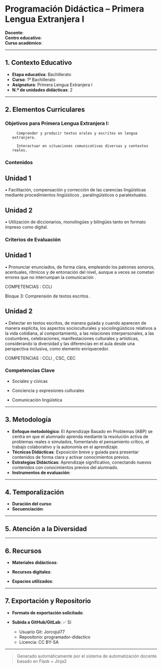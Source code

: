 # Programación Didáctica – Primera Lengua Extranjera I

**Docente**:   
**Centro educativo**:   
**Curso académico**:   

---

## 1. Contexto Educativo

- **Etapa educativa**: Bachillerato
- **Curso**: 1º Bachillerato
- **Asignatura**: Primera Lengua Extranjera I
- **N.º de unidades didácticas**: 2

---
## 2. Elementos Curriculares

<h3>Objetivos para Primera Lengua Extranjera I:</h3>


  <ul>
    
      Comprender y producir textos orales y escritos en lengua extranjera.
    
      Interactuar en situaciones comunicativas diversas y contextos reales.
    
  </ul>


### Contenidos

## Unidad 1
• Facilitación, compensación y corrección de las carencias lingüísticas mediante 
procedimientos lingüísticos ,  paralingüísticos o paratextuales.

## Unidad 2
• Utilización de diccionarios, monolingües y bilingües tanto en formato impreso 
como digital.


### Criterios de Evaluación

## Unidad 1
• Pronunciar enunciados, de forma clara, empleando los patrones sonoros, 
acentuales, rítmicos y de entonación del nivel, aunque a veces se cometan 
errores que no interrumpan la comunicación . 
 
COMPETENCIAS : CCLI  
 
 
Bloque 3: Comprensión de textos escritos .

## Unidad 2
• Detectar en textos escritos, de manera guiada y cuando aparecen de manera 
explícita, los aspectos socioculturales y sociolingüísticos relativos a la vida 
cotidiana, al  comportamiento, a las relaciones interpersonales, a las costumbres, 
celebraciones, manifestaciones culturales y artísticas, considerando la 
diversidad y las diferencias en el aula desde una perspectiva inclusiva, como 
elemento enriquecedor.  
 
COMPETENCIAS : CCLI , CSC, CEC


### Competencias Clave


- Sociales y cívicas

- Conciencia y expresiones culturales

- Comunicación lingüística



---

## 3. Metodología

- **Enfoque metodológico**: El Aprendizaje Basado en Problemas (ABP) se centra en que el alumnado aprenda mediante la resolución activa de problemas reales o simulados, fomentando el pensamiento crítico, el trabajo colaborativo y la autonomía en el aprendizaje.
- **Técnicas Didácticas**: Exposición breve y guiada para presentar contenidos de forma clara y activar conocimientos previos.
- **Estrategias Didácticas**: Aprendizaje significativo, conectando nuevos contenidos con conocimientos previos del alumnado.
- **Instrumentos de evaluación**: 

---

## 4. Temporalización

- **Duración del curso**: 
- **Secuenciación**:  
  

---

## 5. Atención a la Diversidad



---

## 6. Recursos

- **Materiales didácticos**:  
  
- **Recursos digitales**:  
  
- **Espacios utilizados**: 

---

## 7. Exportación y Repositorio

- **Formato de exportación solicitado**: 
- **Subida a GitHub/GitLab**: ✅ Sí

  - Usuario Git: Jorcojul77
  - Repositorio: programador-didactico
  - Licencia: CC BY-SA


---

> Generado automáticamente por el sistema de automatización docente basado en Flask + Jinja2